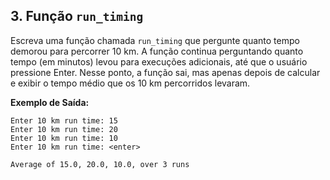 ## 3. Função `run_timing`

Escreva uma função chamada `run_timing` que pergunte quanto tempo demorou para percorrer 10 km. A função continua perguntando quanto tempo (em minutos) levou para execuções adicionais, até que o usuário pressione Enter. Nesse ponto, a função sai, mas apenas depois de calcular e exibir o tempo médio que os 10 km percorridos levaram.

**Exemplo de Saída:**

```text
Enter 10 km run time: 15
Enter 10 km run time: 20
Enter 10 km run time: 10
Enter 10 km run time: <enter>

Average of 15.0, 20.0, 10.0, over 3 runs
